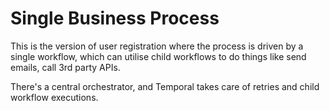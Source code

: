 # Single Business Process

This is the version of user registration where the process is driven by a single workflow, which can utilise child workflows to do things like send emails, call 3rd party APIs.

There's a central orchestrator, and Temporal takes care of retries and child workflow executions.
